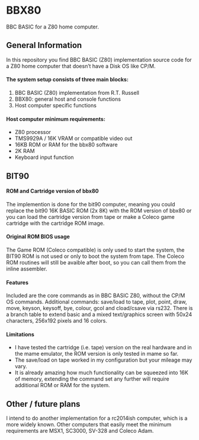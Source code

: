 # BBX80
BBC BASIC for a Z80 home computer.

## General Information

In this repository you find BBC BASIC (Z80) implementation source code for a Z80 home computer that doesn’t have a Disk OS like CP/M.

#### The system setup consists of three main blocks:
1. BBC BASIC (Z80) implementation from R.T. Russell
2. BBX80: general host and console functions
3. Host computer specific functions
  
#### Host computer minimum requirements:
* Z80 processor
* TMS9929A / 16K VRAM or compatible video out
* 16KB ROM or RAM for the bbx80 software
* 2K RAM
* Keyboard input function

## BIT90

#### ROM and Cartridge version of bbx80
The implemention is done for the bit90 computer, meaning you could replace the bit90 16K BASIC ROM (2x 8K) with the ROM version of bbx80 or you can load the cartridge version from tape or make a Coleco game cartridge with the cartridge ROM image. 
#### Original ROM BIOS usage
The Game ROM (Coleco compatible) is only used to start the system, the BIT90 ROM is not used or only to boot the system from tape. The Coleco ROM routines will still be avaible after boot, so you can call them from the inline assembler.
#### Features
Included are the core commands as in BBC BASIC Z80, without the CP/M OS commands. Additional commands: save/load to tape, plot, point, draw, move, keyson, keysoff, bye, colour, gcol and cload/csave via rs232. There is a branch table to extend basic and a mixed text/graphics screen with 50x24 characters, 256x192 pixels and 16 colors.   
#### Limitations
* I have tested the cartridge (i.e. tape) version on the real hardware and in the mame emulator, the ROM version is only tested in mame so far. 
* The save/load on tape worked in my configuration but your mileage may vary.  
* It is already amazing how much functionality can be squeezed into 16K of memory, extending the command set any further will require additional ROM or RAM for the system.

## Other / future plans

I intend to do another implementation for a rc2014ish computer, which is a more widely known. Other computers that easily meet the minimum requirements are MSX1, SC3000, SV-328 and Coleco Adam.
